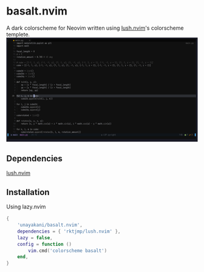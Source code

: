 # basalt.nvim
A dark colorscheme for Neovim written using [lush.nvim](https://github.com/rktjmp/lush.nvim)'s colorscheme templete.
![preview](media/preview.png)

## Dependencies
[lush.nvim](https://github.com/rktjmp/lush.nvim)

## Installation
Using lazy.nvim
```lua
{
    'unayakani/basalt.nvim',
    dependencies = { 'rktjmp/lush.nvim' },
    lazy = false,
    config = function ()
        vim.cmd('colorscheme basalt')
    end,
}
```
